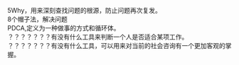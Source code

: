 5Why，用来深刻查找问题的根源，防止问题再次复发。     
8个帽子法，解决问题    
PDCA,定义为一种做事的方式和循环体。    
？？？？？？？有没有什么工具来判断一个人是否适合某项工作。     
？？？？？？？有没有什么工具，可以用来对当前的社会咨询有一个更加客观的掌握。   

